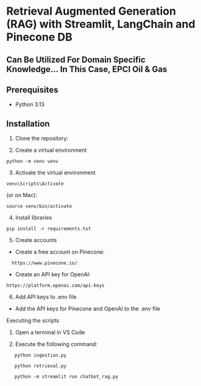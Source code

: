 <h1>Retrieval Augmented Generation (RAG) with Streamlit, LangChain and Pinecone DB</h1>

<h2>Can Be Utilized For Domain Specific Knowledge... In This Case, EPCI Oil & Gas</h2>


<h2>Prerequisites</h2>
<ul>
  <li>Python 3.13</li>
</ul>

<h2>Installation</h2>

1. Clone the repository:




2. Create a virtual environment



```
python -m venv venv

```

3. Activate the virtual environment


```
venv\Scripts\Activate

```

(or on Mac):

```
source venv/bin/activate

```

4. Install libraries


```
pip install -r requirements.txt

```

5. Create accounts

- Create a free account on Pinecone:

```
  https://www.pinecone.io/

```
- Create an API key for OpenAI:

```
https://platform.openai.com/api-keys

```
6. Add API keys to .env file


- Add the API keys for Pinecone and OpenAI to the .env file

Executing the scripts

1. Open a terminal in VS Code

2. Execute the following command:

```
   python ingestion.py

```

```
   python retrieval.py

```
   
```
   python -m streamlit run chatbot_rag.py 
```
